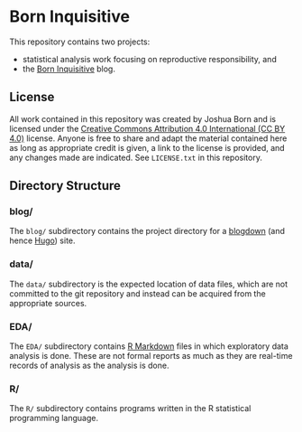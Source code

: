 # Born Inquisitive

This repository contains two projects:

  * statistical analysis work focusing on reproductive responsibility, and
  * the [Born Inquisitive](https://borninquisitive.com/) blog.


## License

All work contained in this repository was created by Joshua Born and is licensed under the [Creative Commons Attribution 4.0 International (CC BY 4.0)](https://creativecommons.org/licenses/by/4.0/) license. Anyone is free to share and adapt the material contained here as long as appropriate credit is given, a link to the license is provided, and any changes made are indicated. See `LICENSE.txt` in this repository.


## Directory Structure

### blog/

The `blog/` subdirectory contains the project directory for a [blogdown](https://github.com/rstudio/blogdown) (and hence [Hugo](https://gohugo.io/)) site.

### data/

The `data/` subdirectory is the expected location of data files, which are not committed to the git repository and instead can be acquired from the appropriate sources.

### EDA/

The `EDA/` subdirectory contains [R Markdown](https://rmarkdown.rstudio.com/) files in which exploratory data analysis is done. These are not formal reports as much as they are real-time records of analysis as the analysis is done.

### R/

The `R/` subdirectory contains programs written in the R statistical programming language.
